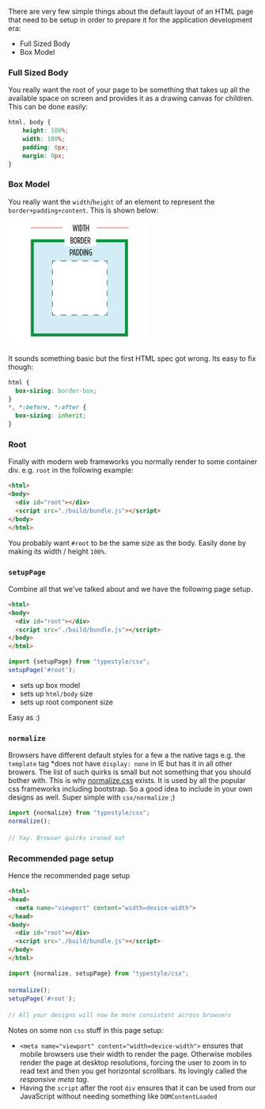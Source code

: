 There are very few simple things about the default layout of an HTML page that need to be setup in order to prepare it for the application development era:

* Full Sized Body
* Box Model

### Full Sized Body
You really want the root of your page to be something that takes up all the available space on screen and provides it as a drawing canvas for children. This can be done easily:

```css
html, body {
    height: 100%;
    width: 100%;
    padding: 0px;
    margin: 0px;
}
```

### Box Model
You really want the `width`/`height` of an element to represent the `border+padding+content`. This is shown below:

![](https://raw.githubusercontent.com/typestyle/typestyle.github.io/source/images/book/borderbox.png)

It sounds something basic but the first HTML spec got wrong. Its easy to fix though:

```css
html {
  box-sizing: border-box;
}
*, *:before, *:after {
  box-sizing: inherit;
}
```

### Root
Finally with modern web frameworks you normally render to some container div. e.g. `root` in the following example:

```html
<html>
<body>
  <div id="root"></div>
  <script src="./build/bundle.js"></script>
</body>
</html>
```

You probably want `#root` to be the same size as the body. Easily done by making its width / height `100%`.

### `setupPage`
Combine all that we've talked about and we have the following page setup.

```html
<html>
<body>
  <div id="root"></div>
  <script src="./build/bundle.js"></script>
</body>
</html>
```

```ts
import {setupPage} from "typestyle/csx";
setupPage('#root');
```

* sets up box model
* sets up `html/body` size
* sets up root component size

Easy as :)

### `normalize`
Browsers have different default styles for a few a the native tags e.g. the `template` tag *does not have `display: none` in IE but has it in all other browers. The list of such quirks is small but not something that you should bother with. This is why [normalize.css] exists. It is used by all the popular css frameworks including bootstrap. So a good idea to include in your own designs as well. Super simple with `csx/normalize` ;)

```ts
import {normalize} from "typestyle/csx";
normalize();

// Yay. Browser quirks ironed out
```

### Recommended page setup

Hence the recommended page setup

```html
<html>
<head>
  <meta name="viewport" content="width=device-width">
</head>
<body>
  <div id="root"></div>
  <script src="./build/bundle.js"></script>
</body>
</html>
```

```ts
import {normalize, setupPage} from "typestyle/csx";

normalize();
setupPage('#root');

// All your designs will now be more consistent across browsers
```

Notes on some non `css` stuff in this page setup: 
* `<meta name="viewport" content="width=device-width">` ensures that mobile browsers use their width to render the page. Otherwise mobiles render the page at desktop resolutions, forcing the user to zoom in to read text and then you get horizontal scrollbars. Its lovingly called the *responsive meta tag*.
* Having the `script` after the root `div` ensures that it can be used from our JavaScript without needing something like `DOMContentLoaded`

[normalize.css]:https://github.com/necolas/normalize.css

